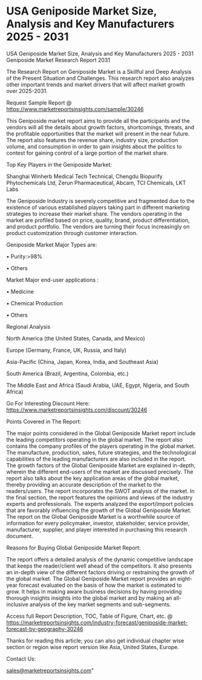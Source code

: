 # USA Geniposide Market Size, Analysis and Key Manufacturers 2025 - 2031
 USA Geniposide Market Size, Analysis and Key Manufacturers 2025 - 2031
Geniposide Market Research Report 2031

The Research Report on Geniposide Market is a Skillful and Deep Analysis of the Present Situation and Challenges. This research report also analyzes other important trends and market drivers that will affect market growth over 2025-2031.

Request Sample Report @ https://www.marketreportsinsights.com/sample/30246

This Geniposide market report aims to provide all the participants and the vendors will all the details about growth factors, shortcomings, threats, and the profitable opportunities that the market will present in the near future. The report also features the revenue share, industry size, production volume, and consumption in order to gain insights about the politics to contest for gaining control of a large portion of the market share.

Top Key Players in the Geniposide Market:

Shanghai Winherb Medical Tech Technical, Chengdu Biopurify Phytochemicals Ltd, Zerun Pharmaceutical, Abcam, TCI Chemicals, LKT Labs

The Geniposide Industry is severely competitive and fragmented due to the existence of various established players taking part in different marketing strategies to increase their market share. The vendors operating in the market are profiled based on price, quality, brand, product differentiation, and product portfolio. The vendors are turning their focus increasingly on product customization through customer interaction.

Geniposide Market Major Types are:

• Purity:>98%

• Others

Market Major end-user applications :

• Medicine

• Chemical Production

• Others

Regional Analysis

North America (the United States, Canada, and Mexico)

Europe (Germany, France, UK, Russia, and Italy)

Asia-Pacific (China, Japan, Korea, India, and Southeast Asia)

South America (Brazil, Argentina, Colombia, etc.)

The Middle East and Africa (Saudi Arabia, UAE, Egypt, Nigeria, and South Africa)

Go For Interesting Discount Here: https://www.marketreportsinsights.com/discount/30246

Points Covered in The Report:

The major points considered in the Global Geniposide Market report include the leading competitors operating in the global market.
The report also contains the company profiles of the players operating in the global market.
The manufacture, production, sales, future strategies, and the technological capabilities of the leading manufacturers are also included in the report.
The growth factors of the Global Geniposide Market are explained in-depth, wherein the different end-users of the market are discussed precisely.
The report also talks about the key application areas of the global market, thereby providing an accurate description of the market to the readers/users.
The report incorporates the SWOT analysis of the market. In the final section, the report features the opinions and views of the industry experts and professionals. The experts analyzed the export/import policies that are favorably influencing the growth of the Global Geniposide Market.
The report on the Global Geniposide Market is a worthwhile source of information for every policymaker, investor, stakeholder, service provider, manufacturer, supplier, and player interested in purchasing this research document.

Reasons for Buying Global Geniposide Market Report:

The report offers a detailed analysis of the dynamic competitive landscape that keeps the reader/client well ahead of the competitors.
It also presents an in-depth view of the different factors driving or restraining the growth of the global market.
The Global Geniposide Market report provides an eight-year forecast evaluated on the basis of how the market is estimated to grow.
It helps in making aware business decisions by having providing thorough insights insights into the global market and by making an all-inclusive analysis of the key market segments and sub-segments.

Access full Report Description, TOC, Table of Figure, Chart, etc. @ https://marketreportsinsights.com/industry-forecast/geniposide-market-forecast-by-geography-30246

Thanks for reading this article; you can also get individual chapter wise section or region wise report version like Asia, United States, Europe.

Contact Us:

sales@marketreportsinsights.com"
